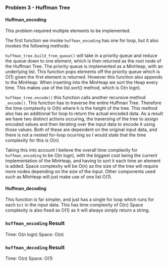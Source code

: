 ### Problem 3 - Huffman Tree

#### Huffman_encoding
This problem required multiple elements to be implemented. 

The first function we invoke `huffman_encoding` has one for loop, but it also invokes the following methods:

`huffman_tree.build_from_queue()` will take in a priority queue and reduce the queue down to one element, which is then returned as the root node of the Huffman Tree.
The priority queue is implemented as a MinHeap, with an underlying list. 
This function pops elements off the priority queue which is O(1) given the first element is returned. However this function also appends to the MinHeap. When inserting into the MinHeap we sort the Heap every time. This makes use of the list.sort() method, which is O(n logn).

`huffman_tree.encode()` this function calls another recursive method `_encode()`. This function has to traverse the entire Huffman Tree. Therefore the time complexity is O(h) where h is the height of the tree.
This method also has an additional for loop to return the actual encoded data. 
As a result we have two distinct actions occuring, the traversing of the tree to assign encoded values and then iterating over the input data to encode it using those values.
Both of these are dependent on the original input data, and there is not a nested for-loop ocurring so I would state that the time complexity for this is O(n)

Taking this into account I believe the overall time complexity for `huffman_encoding` to be O(n logn), with the biggest cost being the current implementation of the MinHeap, and having to sort it each time an element is added. 
Space complexity will be O(n) as the size of the tree will require more nodes depending on the size of the input. Other components used such as MinHeap will just make use of one list O(1).

#### Huffman_decoding
This function is far simpler, and just has a single for loop which runs for each `bit` in the input data. 
This has time complexity of O(n)
Space complexity is also fixed as O(1) as it will always simply return a string.

### `huffman_encoding` Result
Time: O(n logn)
Space: O(n)

### `huffman_decoding` Result
Time: O(n)
Space: O(1)




